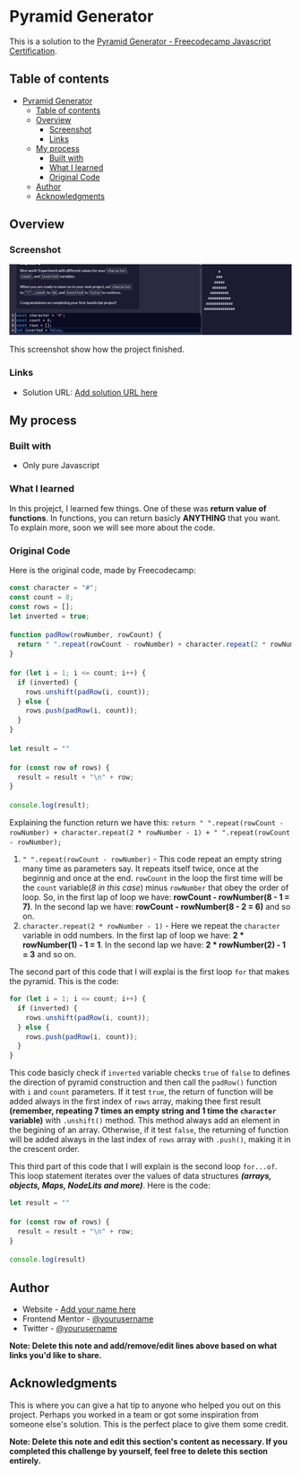 # Pyramid Generator

This is a solution to the [Pyramid Generator - Freecodecamp Javascript Certification](https://www.freecodecamp.org/learn/javascript-algorithms-and-data-structures-v8/). 

## Table of contents

- [Pyramid Generator](#pyramid-generator)
  - [Table of contents](#table-of-contents)
  - [Overview](#overview)
    - [Screenshot](#screenshot)
    - [Links](#links)
  - [My process](#my-process)
    - [Built with](#built-with)
    - [What I learned](#what-i-learned)
    - [Original Code](#original-code)
  - [Author](#author)
  - [Acknowledgments](#acknowledgments)

## Overview

### Screenshot

![Switching value](./assets/public/switch-value.gif)

This screenshot show how the project finished.


### Links

- Solution URL: [Add solution URL here](https://your-solution-url.com)

## My process

### Built with

- Only pure Javascript


### What I learned

In this projejct, I learned few things. One of these was **return value of functions**. In functions, you can return basicly **ANYTHING** that you want. To explain more, soon we will see more about the code.

### Original Code

Here is the original code, made by Freecodecamp:

```javascript
const character = "#";
const count = 8;
const rows = [];
let inverted = true;

function padRow(rowNumber, rowCount) {
  return " ".repeat(rowCount - rowNumber) + character.repeat(2 * rowNumber - 1) + " ".repeat(rowCount - rowNumber);
}

for (let i = 1; i <= count; i++) {
  if (inverted) {
    rows.unshift(padRow(i, count));
  } else {
    rows.push(padRow(i, count));
  }
}

let result = ""

for (const row of rows) {
  result = result + "\n" + row;
}

console.log(result);
```
Explaining the function return we have this:
`return " ".repeat(rowCount - rowNumber) + character.repeat(2 * rowNumber - 1) + " ".repeat(rowCount - rowNumber);`

1. `" ".repeat(rowCount - rowNumber)` - This code repeat an empty string many time as parameters say. It repeats itself twice, once at the beginnig and once at the end. `rowCount` in the loop the first time will be the `count` variable(*8 in this case*) minus `rowNumber` that obey the order of loop. So, in the first lap of loop we have: **rowCount - rowNumber(8 - 1 = 7)**. In the second lap we have: **rowCount - rowNumber(8 - 2 = 6)** and so on.
2. `character.repeat(2 * rowNumber - 1)` - Here we repeat the `character` variable in odd numbers. In the first lap of loop we have: **2 * rowNumber(1) - 1 = 1**. In the second lap we have: **2 * rowNumber(2) - 1 = 3** and so on.


The second part of this code that I will explai is the first loop `for` that makes the pyramid. This is the code: 
```javascript
for (let i = 1; i <= count; i++) {
  if (inverted) {
    rows.unshift(padRow(i, count));
  } else {
    rows.push(padRow(i, count));
  }
}
```
This code basicly check if `inverted` variable checks `true` of `false` to defines the direction of pyramid construction and then call the `padRow()` function with `i` and `count` parameters. If it test `true`, the return of function will be added always in the first index of `rows` array, making thee first result **(remember, repeating 7 times an empty string and 1 time the `character` variable)** with `.unshift()` method. This method always add an element in the begining of an array. Otherwise, if it test `false`, the returning of function will be added always in the last index of `rows` array with `.push()`, making it in the crescent order.

This third part of this code that I will explain is the second loop `for...of`. This loop statement iterates over the values of data structures ***(arrays, objects, Maps, NodeLits and more)***. Here is the code: 

```javascript
let result = ""

for (const row of rows) {
  result = result + "\n" + row;
}

console.log(result)
```




## Author

- Website - [Add your name here](https://www.your-site.com)
- Frontend Mentor - [@yourusername](https://www.frontendmentor.io/profile/yourusername)
- Twitter - [@yourusername](https://www.twitter.com/yourusername)

**Note: Delete this note and add/remove/edit lines above based on what links you'd like to share.**

## Acknowledgments

This is where you can give a hat tip to anyone who helped you out on this project. Perhaps you worked in a team or got some inspiration from someone else's solution. This is the perfect place to give them some credit.

**Note: Delete this note and edit this section's content as necessary. If you completed this challenge by yourself, feel free to delete this section entirely.**
